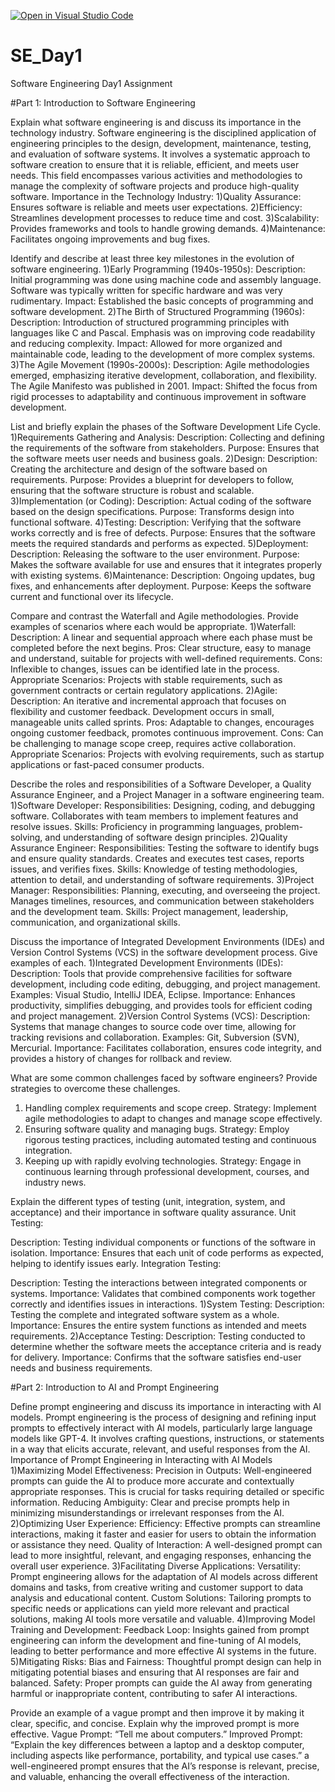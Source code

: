 [![Open in Visual Studio Code](https://classroom.github.com/assets/open-in-vscode-2e0aaae1b6195c2367325f4f02e2d04e9abb55f0b24a779b69b11b9e10269abc.svg)](https://classroom.github.com/online_ide?assignment_repo_id=15570452&assignment_repo_type=AssignmentRepo)
# SE_Day1
Software Engineering Day1 Assignment

#Part 1: Introduction to Software Engineering

Explain what software engineering is and discuss its importance in the technology industry.
Software engineering is the disciplined application of engineering principles to the design, development, maintenance, testing, and evaluation of software systems. It involves a systematic approach to software creation to ensure that it is reliable, efficient, and meets user needs. This field encompasses various activities and methodologies to manage the complexity of software projects and produce high-quality software.
Importance in the Technology Industry:
1)Quality Assurance: Ensures software is reliable and meets user expectations.
2)Efficiency: Streamlines development processes to reduce time and cost.
3)Scalability: Provides frameworks and tools to handle growing demands.
4)Maintenance: Facilitates ongoing improvements and bug fixes.

Identify and describe at least three key milestones in the evolution of software engineering.
1)Early Programming (1940s-1950s):
Description: Initial programming was done using machine code and assembly language. Software was typically written for specific hardware and was very rudimentary.
Impact: Established the basic concepts of programming and software development.
2)The Birth of Structured Programming (1960s):
Description: Introduction of structured programming principles with languages like C and Pascal. Emphasis was on improving code readability and reducing complexity.
Impact: Allowed for more organized and maintainable code, leading to the development of more complex systems.
3)The Agile Movement (1990s-2000s):
Description: Agile methodologies emerged, emphasizing iterative development, collaboration, and flexibility. The Agile Manifesto was published in 2001.
Impact: Shifted the focus from rigid processes to adaptability and continuous improvement in software development.

List and briefly explain the phases of the Software Development Life Cycle.
1)Requirements Gathering and Analysis:
Description: Collecting and defining the requirements of the software from stakeholders.
Purpose: Ensures that the software meets user needs and business goals.
2)Design:
Description: Creating the architecture and design of the software based on requirements.
Purpose: Provides a blueprint for developers to follow, ensuring that the software structure is robust and scalable.
3)Implementation (or Coding):
Description: Actual coding of the software based on the design specifications.
Purpose: Transforms design into functional software.
4)Testing:
Description: Verifying that the software works correctly and is free of defects.
Purpose: Ensures that the software meets the required standards and performs as expected.
5)Deployment:
Description: Releasing the software to the user environment.
Purpose: Makes the software available for use and ensures that it integrates properly with existing systems.
6)Maintenance:
Description: Ongoing updates, bug fixes, and enhancements after deployment.
Purpose: Keeps the software current and functional over its lifecycle.

Compare and contrast the Waterfall and Agile methodologies. Provide examples of scenarios where each would be appropriate.
1)Waterfall:
Description: A linear and sequential approach where each phase must be completed before the next begins.
Pros: Clear structure, easy to manage and understand, suitable for projects with well-defined requirements.
Cons: Inflexible to changes, issues can be identified late in the process.
Appropriate Scenarios: Projects with stable requirements, such as government contracts or certain regulatory applications.
2)Agile:
Description: An iterative and incremental approach that focuses on flexibility and customer feedback. Development occurs in small, manageable units called sprints.
Pros: Adaptable to changes, encourages ongoing customer feedback, promotes continuous improvement.
Cons: Can be challenging to manage scope creep, requires active collaboration.
Appropriate Scenarios: Projects with evolving requirements, such as startup applications or fast-paced consumer products.

Describe the roles and responsibilities of a Software Developer, a Quality Assurance Engineer, and a Project Manager in a software engineering team.
1)Software Developer:
Responsibilities: Designing, coding, and debugging software. Collaborates with team members to implement features and resolve issues.
Skills: Proficiency in programming languages, problem-solving, and understanding of software design principles.
2)Quality Assurance Engineer:
Responsibilities: Testing the software to identify bugs and ensure quality standards. Creates and executes test cases, reports issues, and verifies fixes.
Skills: Knowledge of testing methodologies, attention to detail, and understanding of software requirements.
3)Project Manager:
Responsibilities: Planning, executing, and overseeing the project. Manages timelines, resources, and communication between stakeholders and the development team.
Skills: Project management, leadership, communication, and organizational skills.

Discuss the importance of Integrated Development Environments (IDEs) and Version Control Systems (VCS) in the software development process. Give examples of each.
1)Integrated Development Environments (IDEs):
Description: Tools that provide comprehensive facilities for software development, including code editing, debugging, and project management.
Examples: Visual Studio, IntelliJ IDEA, Eclipse.
Importance: Enhances productivity, simplifies debugging, and provides tools for efficient coding and project management.
2)Version Control Systems (VCS):
Description: Systems that manage changes to source code over time, allowing for tracking revisions and collaboration.
Examples: Git, Subversion (SVN), Mercurial.
Importance: Facilitates collaboration, ensures code integrity, and provides a history of changes for rollback and review.

What are some common challenges faced by software engineers? Provide strategies to overcome these challenges.
1) Handling complex requirements and scope creep.
Strategy: Implement agile methodologies to adapt to changes and manage scope effectively.
2) Ensuring software quality and managing bugs.
Strategy: Employ rigorous testing practices, including automated testing and continuous integration.
3) Keeping up with rapidly evolving technologies.
Strategy: Engage in continuous learning through professional development, courses, and industry news.

Explain the different types of testing (unit, integration, system, and acceptance) and their importance in software quality assurance.
Unit Testing:

Description: Testing individual components or functions of the software in isolation.
Importance: Ensures that each unit of code performs as expected, helping to identify issues early.
Integration Testing:

Description: Testing the interactions between integrated components or systems.
Importance: Validates that combined components work together correctly and identifies issues in interactions.
1)System Testing:
Description: Testing the complete and integrated software system as a whole.
Importance: Ensures the entire system functions as intended and meets requirements.
2)Acceptance Testing:
Description: Testing conducted to determine whether the software meets the acceptance criteria and is ready for delivery.
Importance: Confirms that the software satisfies end-user needs and business requirements.

#Part 2: Introduction to AI and Prompt Engineering


Define prompt engineering and discuss its importance in interacting with AI models.
Prompt engineering is the process of designing and refining input prompts to effectively interact with AI models, particularly large language models like GPT-4. It involves crafting questions, instructions, or statements in a way that elicits accurate, relevant, and useful responses from the AI.
Importance of Prompt Engineering in Interacting with AI Models
1)Maximizing Model Effectiveness:
Precision in Outputs: Well-engineered prompts can guide the AI to produce more accurate and contextually appropriate responses. This is crucial for tasks requiring detailed or specific information.
Reducing Ambiguity: Clear and precise prompts help in minimizing misunderstandings or irrelevant responses from the AI.
2)Optimizing User Experience:
Efficiency: Effective prompts can streamline interactions, making it faster and easier for users to obtain the information or assistance they need.
Quality of Interaction: A well-designed prompt can lead to more insightful, relevant, and engaging responses, enhancing the overall user experience.
3)Facilitating Diverse Applications:
Versatility: Prompt engineering allows for the adaptation of AI models across different domains and tasks, from creative writing and customer support to data analysis and educational content.
Custom Solutions: Tailoring prompts to specific needs or applications can yield more relevant and practical solutions, making AI tools more versatile and valuable.
4)Improving Model Training and Development:
Feedback Loop: Insights gained from prompt engineering can inform the development and fine-tuning of AI models, leading to better performance and more effective AI systems in the future.
5)Mitigating Risks:
Bias and Fairness: Thoughtful prompt design can help in mitigating potential biases and ensuring that AI responses are fair and balanced.
Safety: Proper prompts can guide the AI away from generating harmful or inappropriate content, contributing to safer AI interactions.

Provide an example of a vague prompt and then improve it by making it clear, specific, and concise. Explain why the improved prompt is more effective.
Vague Prompt:
“Tell me about computers.”
Improved Prompt:
“Explain the key differences between a laptop and a desktop computer, including aspects like performance, portability, and typical use cases.”
 a well-engineered prompt ensures that the AI’s response is relevant, precise, and valuable, enhancing the overall effectiveness of the interaction.

